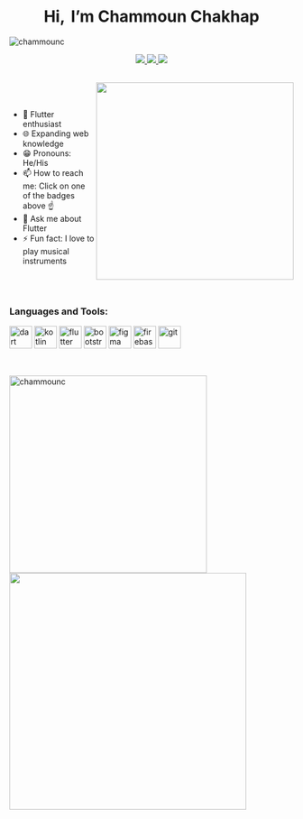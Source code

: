 

<h1 align="center">Hi,
 <!-- <img src="https://raw.githubusercontent.com/MartinHeinz/MartinHeinz/master/wave.gif" width="50"/> -->
  &thinsp;I’m Chammoun Chakhap 
</h1>
<p align="left"> <img src="https://komarev.com/ghpvc/?username=chammounc&label=Profile%20views&color=0e75b6&style=flat" alt="chammounc" /> </p>

<p align="center">
  <!-- <a href="https://www.linkedin.com/in/chammoun-chakhap-771093171/">
    <img src ="https://img.shields.io/badge/LinkedIn-0077B5?style=for-the-badge&logo=linkedin&logoColor=white"/>
  </a> -->
<a href="https://www.instagram.com/chammounc/">
<img src="https://img.shields.io/badge/Instagram-E4405F?style=for-the-badge&logo=instagram&logoColor=white" />
</a>
  <a href="https://www.facebook.com/chammounc">
    <img src ="https://img.shields.io/badge/Facebook-1877F2?style=for-the-badge&logo=facebook&logoColor=white"/>
  </a>
  </a>
  <a href="https://twitter.com/CChammoun">
    <img src ="https://img.shields.io/badge/Twitter-1DA1F2?style=for-the-badge&logo=twitter&logoColor=white"/>
  </a>
</p>
<br>

<!-- <img align ="right" src="https://github.com/ChammounC/images/blob/master/1_zVnWJtyGOX_kUIDm6ccCfQ.gif" width="400"/> -->
<img align ="right" src="https://c.tenor.com/azZCJ2YpsGgAAAAi/programming.gif" width="350"/>

<br>
<br>

- 🌱 Flutter enthusiast
- 🌐 Expanding web knowledge
- 😁 Pronouns: He/His
- 📫 How to reach me: Click on one of the badges above ☝️
- 💬 Ask me about Flutter
- ⚡ Fun fact: I love to play musical instruments


<br>
<br>

<h3 align="left">Languages and Tools:</h3>
<p align="left">
<img title="Dart" src="https://www.vectorlogo.zone/logos/dartlang/dartlang-icon.svg" alt="dart" width="40" height="40"/> </a> 
<img title="Kotlin" src="https://www.vectorlogo.zone/logos/kotlinlang/kotlinlang-icon.svg" alt="kotlin" width="40" height="40"/> </a> 
<!--<img title="Android" src="https://raw.githubusercontent.com/devicons/devicon/master/icons/android/android-original-wordmark.svg" alt="android" width="40" height="40"/> </a> -->
<img title="Flutter" src="https://www.vectorlogo.zone/logos/flutterio/flutterio-icon.svg" alt="flutter" width="40" height="40"/> </a>
<!-- <img title="HTML" src="https://www.vectorlogo.zone/logos/w3_html5/w3_html5-icon.svg" alt="html" width="40" height="40"/> </a> 
<img title="CSS" src="https://www.vectorlogo.zone/logos/w3_css/w3_css-icon.svg" alt="css" width="40" height="40"/> </a> 
<img title="JavaScript" src="https://www.svgrepo.com/show/303206/javascript-logo.svg" alt="js" width="40" height="40"/> </a> -->
<img title="Bootstrap" src="https://www.vectorlogo.zone/logos/getbootstrap/getbootstrap-icon.svg" alt="bootstrap" width="40" height="40"/> </a> 
<img title="Figma" src="https://www.vectorlogo.zone/logos/figma/figma-icon.svg" alt="figma" width="40" height="40"/> </a> 
<img title="Firebase" src="https://www.vectorlogo.zone/logos/firebase/firebase-icon.svg" alt="firebase" width="40" height="40"/> </a>
<img title="Git" src="https://www.vectorlogo.zone/logos/git-scm/git-scm-icon.svg" alt="git" width="40" height="40"/> </a> </p>

 
<br>

<img align="left" src="https://github-readme-stats.vercel.app/api/top-langs?username=chammounc&langs_count=8&show_icons=true&locale=en&layout=compact&theme=prussian&hide_border=true" alt="chammounc" width="350" /> &nbsp; &nbsp;  <img src="https://github-readme-streak-stats.herokuapp.com/?user=ChammounC&theme=prussian&hide_border=true" width="420"/> 

